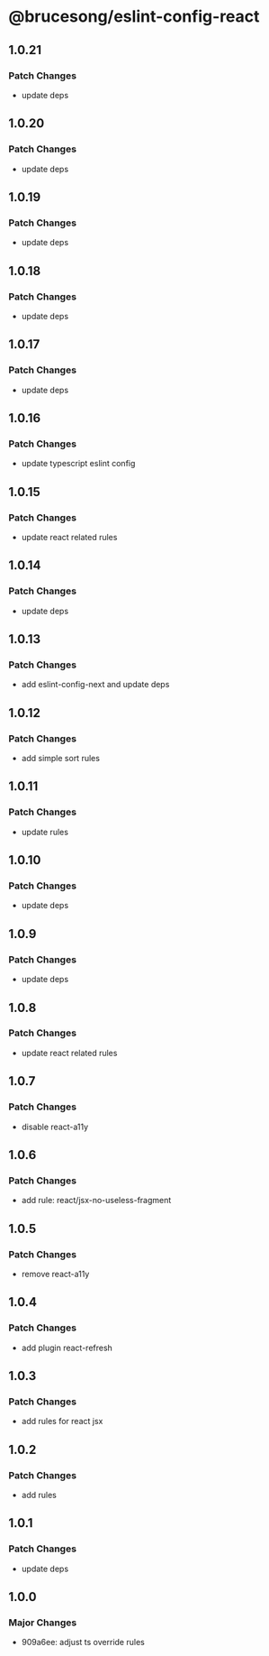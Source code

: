 # @brucesong/eslint-config-react

## 1.0.21

### Patch Changes

- update deps

## 1.0.20

### Patch Changes

- update deps

## 1.0.19

### Patch Changes

- update deps

## 1.0.18

### Patch Changes

- update deps

## 1.0.17

### Patch Changes

- update deps

## 1.0.16

### Patch Changes

- update typescript eslint config

## 1.0.15

### Patch Changes

- update react related rules

## 1.0.14

### Patch Changes

- update deps

## 1.0.13

### Patch Changes

- add eslint-config-next and update deps

## 1.0.12

### Patch Changes

- add simple sort rules

## 1.0.11

### Patch Changes

- update rules

## 1.0.10

### Patch Changes

- update deps

## 1.0.9

### Patch Changes

- update deps

## 1.0.8

### Patch Changes

- update react related rules

## 1.0.7

### Patch Changes

- disable react-a11y

## 1.0.6

### Patch Changes

- add rule: react/jsx-no-useless-fragment

## 1.0.5

### Patch Changes

- remove react-a11y

## 1.0.4

### Patch Changes

- add plugin react-refresh

## 1.0.3

### Patch Changes

- add rules for react jsx

## 1.0.2

### Patch Changes

- add rules

## 1.0.1

### Patch Changes

- update deps

## 1.0.0

### Major Changes

- 909a6ee: adjust ts override rules
